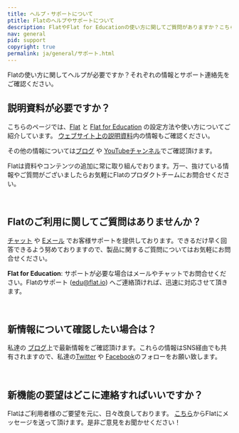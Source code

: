 ```yaml
---
title: ヘルプ・サポートについて
ptitle: Flatのヘルプやサポートについて
description: FlatやFlat for Educationの使い方に関してご質問がありますか？こちらのページをご確認ください。
nav: general
pid: support
copyright: true
permalink: ja/general/サポート.html
---
```


Flatの使い方に関してヘルプが必要ですか？それぞれの情報とサポート連絡先をご確認ください。

## 説明資料が必要ですか？

こちらのページでは、[Flat](https://flat.io/ja) と [Flat for Education](https://flat.io/ja/edu) の設定方法や使い方についてご紹介しています。
[ウェブサイト上の説明資料]({{site.baseurl}}/)内の情報もご確認ください。

その他の情報については[ブログ](https://blog.flat.io) や [YouTubeチャンネル](https://www.youtube.com/flat-io)でご確認頂けます。

Flatは資料やコンテンツの追加に常に取り組んでおります。万一、抜けている情報やご質問がございましたらお気軽にFlatのプロダクトチームにお問合せください。

<br>

## Flatのご利用に関してご質問はありませんか？

 [チャット](/help/support) や [Eメール](mailto:hello@flat.io) でお客様サポートを提供しております。できるだけ早く回答できるよう努めておりますので、製品に関するご質問についてはお気軽にお問合せください。

**Flat for Education**: サポートが必要な場合はメールやチャットでお問合せください。Flatのサポート ([edu@flat.io](mailto:edu@flat.io)) へご連絡頂ければ、迅速に対応させて頂きます。

<br>

## 新情報について確認したい場合は？

私達の [ブログ](https://blog.flat.io)上で最新情報をご確認頂けます。これらの情報はSNS経由でも共有されますので、私達の[Twitter](https://twitter.com/flat_japan) や [Facebook](https://www.facebook.com/flat.io)のフォローをお願い致します。

<br>

## 新機能の要望はどこに連絡すればいいですか？

Flatはご利用者様のご要望を元に、日々改良しております。
[こちら](mailto:hello@flat.io)からFlatにメッセージを送って頂けます。是非ご意見をお聞かせください！
